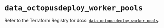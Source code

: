 # `data_octopusdeploy_worker_pools`

Refer to the Terraform Registry for docs: [`data_octopusdeploy_worker_pools`](https://registry.terraform.io/providers/octopusdeploylabs/octopusdeploy/0.43.2/docs/data-sources/worker_pools).
